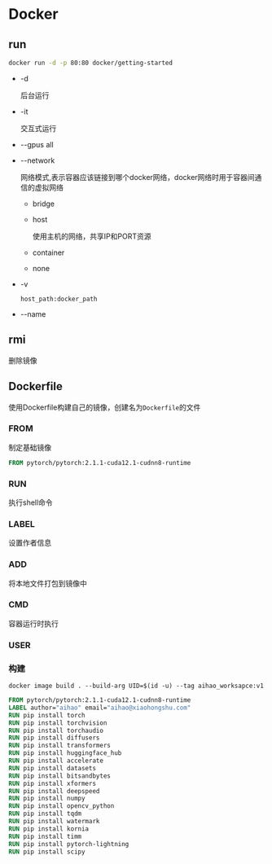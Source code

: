 # Docker

## run

```bash
docker run -d -p 80:80 docker/getting-started
```

- -d

  后台运行

- -it

  交互式运行

- --gpus all

- --network

  网络模式,表示容器应该链接到哪个docker网络，docker网络时用于容器间通信的虚拟网络

  - bridge
  
  - host
  
    使用主机的网络，共享IP和PORT资源
  
  - container
  
  - none
  
- -v

  ```shell
  host_path:docker_path
  ```

- --name

## rmi

删除镜像

## Dockerfile

使用Dockerfile构建自己的镜像，创建名为```Dockerfile```的文件

### FROM

制定基础镜像

```dockerfile
FROM pytorch/pytorch:2.1.1-cuda12.1-cudnn8-runtime
```

### RUN

执行shell命令

### LABEL

设置作者信息

### ADD

将本地文件打包到镜像中

### CMD

容器运行时执行

### USER

### 构建

```shell
docker image build . --build-arg UID=$(id -u) --tag aihao_worksapce:v1
```



```dockerfile
FROM pytorch/pytorch:2.1.1-cuda12.1-cudnn8-runtime
LABEL author="aihao" email="aihao@xiaohongshu.com"
RUN pip install torch 
RUN pip install torchvision 
RUN pip install torchaudio
RUN pip install diffusers
RUN pip install transformers
RUN pip install huggingface_hub
RUN pip install accelerate
RUN pip install datasets
RUN pip install bitsandbytes
RUN pip install xformers
RUN pip install deepspeed
RUN pip install numpy
RUN pip install opencv_python
RUN pip install tqdm
RUN pip install watermark
RUN pip install kornia
RUN pip install timm
RUN pip install pytorch-lightning
RUN pip install scipy
```

